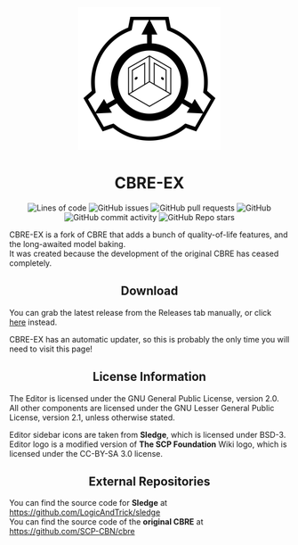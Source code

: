 <div align="center">
  <img width="256" height="256" src="Branding/cbre-ex.svg">
  <h1>CBRE-EX</h1>
  
  ![Lines of code](https://img.shields.io/tokei/lines/github/analogfeelings/cbre-ex?label=Lines%20Of%20Code&style=flat-square)
  ![GitHub issues](https://img.shields.io/github/issues/analogfeelings/cbre-ex?label=Issues&style=flat-square)
  ![GitHub pull requests](https://img.shields.io/github/issues-pr/analogfeelings/cbre-ex?label=Pull%20Requests&style=flat-square)
  ![GitHub](https://img.shields.io/github/license/analogfeelings/cbre-ex?label=License&style=flat-square)
  ![GitHub commit activity](https://img.shields.io/github/commit-activity/m/analogfeelings/cbre-ex?label=Commit%20Activity&style=flat-square)
  ![GitHub Repo stars](https://img.shields.io/github/stars/analogfeelings/cbre-ex?label=Stargazers&style=flat-square)
</div>

CBRE-EX is a fork of CBRE that adds a bunch of quality-of-life features, and the long-awaited model baking.  
It was created because the development of the original CBRE has ceased completely.

<div align="center"><h2>Download</h2></div>

You can grab the latest release from the Releases tab manually, or click [here](https://github.com/AnalogFeelings/cbre-ex/releases/) instead.

CBRE-EX has an automatic updater, so this is probably the only time you will need to visit this page!

<div align="center"><h2>License Information</h2></div>

The Editor is licensed under the GNU General Public License, version 2.0.  
All other components are licensed under the GNU Lesser General Public License, version 2.1, unless otherwise stated.

Editor sidebar icons are taken from **Sledge**, which is licensed under BSD-3.   
Editor logo is a modified version of **The SCP Foundation** Wiki logo, which is licensed under the CC-BY-SA 3.0 license.

<div align="center"><h2>External Repositories</h2></div>

You can find the source code for **Sledge** at https://github.com/LogicAndTrick/sledge  
You can find the source code of the **original CBRE** at https://github.com/SCP-CBN/cbre
